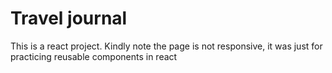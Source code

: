 # Travel journal

This is a react project. Kindly note the page is not responsive, it was just for practicing reusable components in react